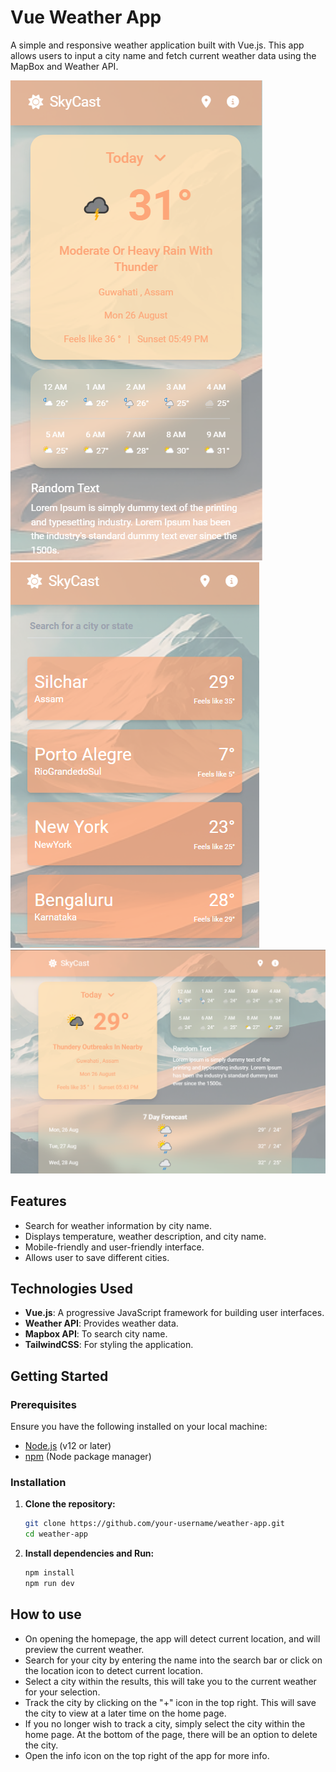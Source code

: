 # Vue Weather App

A simple and responsive weather application built with Vue.js. This app allows users to input a city name and fetch current weather data using the MapBox and Weather API.

![Weather App Screenshot](./src/assets/mob-image.png)
![Weather App Screenshot](./src/assets/image.png)
![Weather App Screenshot](./src/assets/web-image.png)

## Features

- Search for weather information by city name.
- Displays temperature, weather description, and city name.
- Mobile-friendly and user-friendly interface.
- Allows user to save different cities.

## Technologies Used

- **Vue.js**: A progressive JavaScript framework for building user interfaces.
- **Weather API**: Provides weather data.
- **Mapbox API**: To search city name.
- **TailwindCSS**: For styling the application.

## Getting Started

### Prerequisites

Ensure you have the following installed on your local machine:

- [Node.js](https://nodejs.org/) (v12 or later)
- [npm](https://www.npmjs.com/) (Node package manager)

### Installation

1. **Clone the repository:**

   ```bash
   git clone https://github.com/your-username/weather-app.git
   cd weather-app

   ```

2. **Install dependencies and Run:**

   ```bash
   npm install
   npm run dev
   ```

## How to use

- On opening the homepage, the app will detect current location, and will preview the current weather.
- Search for your city by entering the name into the search bar or click on the location icon to detect current location.
- Select a city within the results, this will take you to the current weather for your selection.
- Track the city by clicking on the "+" icon in the top right. This will save the city to view at a later time on the home page.
- If you no longer wish to track a city, simply select the city within the home page. At the bottom of the page, there will be an option to delete the city.
- Open the info icon on the top right of the app for more info.
  
